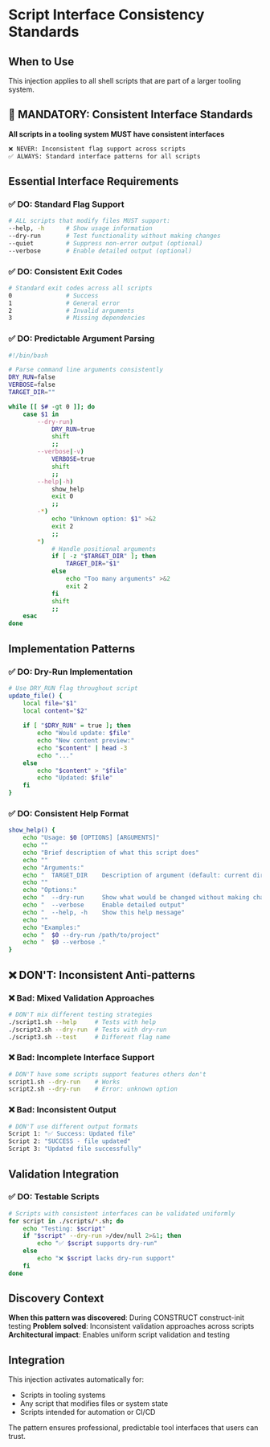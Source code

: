 # Script Interface Consistency Standards

## When to Use
This injection applies to all shell scripts that are part of a larger tooling system.

## 🚨 MANDATORY: Consistent Interface Standards

**All scripts in a tooling system MUST have consistent interfaces**

```bash
❌ NEVER: Inconsistent flag support across scripts
✅ ALWAYS: Standard interface patterns for all scripts
```

## Essential Interface Requirements

### ✅ DO: Standard Flag Support
```bash
# ALL scripts that modify files MUST support:
--help, -h      # Show usage information
--dry-run       # Test functionality without making changes
--quiet         # Suppress non-error output (optional)
--verbose       # Enable detailed output (optional)
```

### ✅ DO: Consistent Exit Codes
```bash
# Standard exit codes across all scripts
0               # Success
1               # General error
2               # Invalid arguments
3               # Missing dependencies
```

### ✅ DO: Predictable Argument Parsing
```bash
#!/bin/bash

# Parse command line arguments consistently
DRY_RUN=false
VERBOSE=false
TARGET_DIR=""

while [[ $# -gt 0 ]]; do
    case $1 in
        --dry-run)
            DRY_RUN=true
            shift
            ;;
        --verbose|-v)
            VERBOSE=true
            shift
            ;;
        --help|-h)
            show_help
            exit 0
            ;;
        -*)
            echo "Unknown option: $1" >&2
            exit 2
            ;;
        *)
            # Handle positional arguments
            if [ -z "$TARGET_DIR" ]; then
                TARGET_DIR="$1"
            else
                echo "Too many arguments" >&2
                exit 2
            fi
            shift
            ;;
    esac
done
```

## Implementation Patterns

### ✅ DO: Dry-Run Implementation
```bash
# Use DRY_RUN flag throughout script
update_file() {
    local file="$1"
    local content="$2"
    
    if [ "$DRY_RUN" = true ]; then
        echo "Would update: $file"
        echo "New content preview:"
        echo "$content" | head -3
        echo "..."
    else
        echo "$content" > "$file"
        echo "Updated: $file"
    fi
}
```

### ✅ DO: Consistent Help Format
```bash
show_help() {
    echo "Usage: $0 [OPTIONS] [ARGUMENTS]"
    echo ""
    echo "Brief description of what this script does"
    echo ""
    echo "Arguments:"
    echo "  TARGET_DIR    Description of argument (default: current directory)"
    echo ""
    echo "Options:"
    echo "  --dry-run     Show what would be changed without making changes"
    echo "  --verbose     Enable detailed output"
    echo "  --help, -h    Show this help message"
    echo ""
    echo "Examples:"
    echo "  $0 --dry-run /path/to/project"
    echo "  $0 --verbose ."
}
```

## ❌ DON'T: Inconsistent Anti-patterns

### ❌ Bad: Mixed Validation Approaches
```bash
# DON'T mix different testing strategies
./script1.sh --help     # Tests with help
./script2.sh --dry-run  # Tests with dry-run
./script3.sh --test     # Different flag name
```

### ❌ Bad: Incomplete Interface Support
```bash
# DON'T have some scripts support features others don't
script1.sh --dry-run    # Works
script2.sh --dry-run    # Error: unknown option
```

### ❌ Bad: Inconsistent Output
```bash
# DON'T use different output formats
Script 1: "✅ Success: Updated file"
Script 2: "SUCCESS - file updated"
Script 3: "Updated file successfully"
```

## Validation Integration

### ✅ DO: Testable Scripts
```bash
# Scripts with consistent interfaces can be validated uniformly
for script in ./scripts/*.sh; do
    echo "Testing: $script"
    if "$script" --dry-run >/dev/null 2>&1; then
        echo "✅ $script supports dry-run"
    else
        echo "❌ $script lacks dry-run support"
    fi
done
```

## Discovery Context

**When this pattern was discovered**: During CONSTRUCT construct-init testing
**Problem solved**: Inconsistent validation approaches across scripts
**Architectural impact**: Enables uniform script validation and testing

## Integration

This injection activates automatically for:
- Scripts in tooling systems
- Any script that modifies files or system state
- Scripts intended for automation or CI/CD

The pattern ensures professional, predictable tool interfaces that users can trust.